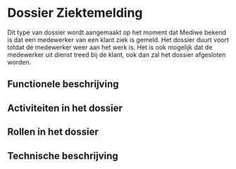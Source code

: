 # Dossier Ziektemelding
Dit type van dossier wordt aangemaakt op het moment dat Mediwe bekend is dat een medewerker van een klant ziek is gemeld.
Het dossier duurt voort totdat de medewerker weer aan het werk is. Het is ook mogelijk dat de medewerker uit dienst treed bij de klant, ook dan zal het dossier afgesloten worden.

## Functionele beschrijving

## Activiteiten in het dossier

## Rollen in het dossier

## Technische beschrijving

